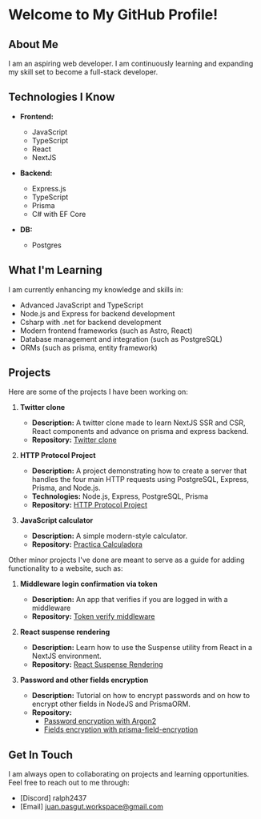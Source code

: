 # Welcome to My GitHub Profile!

## About Me
I am an aspiring web developer. I am continuously learning and expanding my skill set to become a full-stack developer.

## Technologies I Know
- **Frontend:**
  - JavaScript
  - TypeScript
  - React
  - NextJS

- **Backend:**
  - Express.js
  - TypeScript
  - Prisma
  - C# with EF Core

- **DB:**
   - Postgres

## What I'm Learning
I am currently enhancing my knowledge and skills in:
- Advanced JavaScript and TypeScript
- Node.js and Express for backend development
- Csharp with .net for backend development
- Modern frontend frameworks (such as Astro, React)
- Database management and integration (such as PostgreSQL)
- ORMs (such as prisma, entity framework)

## Projects
Here are some of the projects I have been working on:

1. **Twitter clone**
   - **Description:** A twitter clone made to learn NextJS SSR and CSR, React components and advance on prisma and express backend.
   - **Repository:** [Twitter clone](https://github.com/juannpg/twitter_clone)

2. **HTTP Protocol Project**
   - **Description:** A project demonstrating how to create a server that handles the four main HTTP requests using PostgreSQL, Express, Prisma, and Node.js.
   - **Technologies:** Node.js, Express, PostgreSQL, Prisma
   - **Repository:** [HTTP Protocol Project](https://github.com/juannpg/http-protocol-server)

3. **JavaScript calculator**
   - **Description:** A simple modern-style calculator.
   - **Repository:** [Practica Calculadora](https://github.com/juannpg/practica-calculadora)

Other minor projects I've done are meant to serve as a guide for adding functionality to a website, such as:

1. **Middleware login confirmation via token**
   - **Description:** An app that verifies if you are logged in with a middleware
   - **Repository:** [Token verify middleware](https://github.com/juannpg/middleware-token)

 2. **React suspense rendering**
    - **Description:** Learn how to use the Suspense utility from React in a NextJS environment.
    - **Repository:** [React Suspense Rendering](https://github.com/juannpg/NextJS-Suspense-Rendering)
 3. **Password and other fields encryption**
    - **Description:** Tutorial on how to encrypt passwords and on how to encrypt other fields in NodeJS and PrismaORM.
    - **Repository:**
       - [Password encryption with Argon2](https://github.com/juannpg/password-encrypt-argon2/)
       - [Fields encryption with prisma-field-encryption](https://github.com/juannpg/encripting-with-prisma)

## Get In Touch
I am always open to collaborating on projects and learning opportunities. Feel free to reach out to me through:
- [Discord] ralph2437
- [Email] juan.pasgut.workspace@gmail.com
